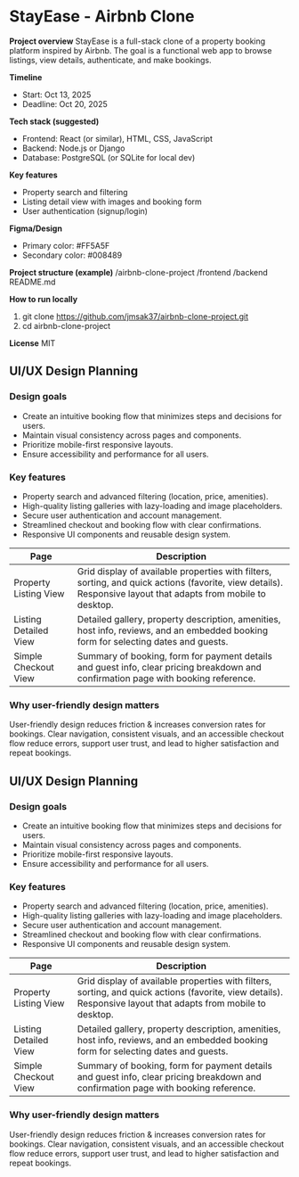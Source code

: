 # StayEase - Airbnb Clone 
 
**Project overview** 
StayEase is a full-stack clone of a property booking platform inspired by Airbnb. The goal is a functional web app to browse listings, view details, authenticate, and make bookings. 
 
**Timeline** 
- Start: Oct 13, 2025 
- Deadline: Oct 20, 2025 
 
**Tech stack (suggested)** 
- Frontend: React (or similar), HTML, CSS, JavaScript 
- Backend: Node.js or Django 
- Database: PostgreSQL (or SQLite for local dev) 
 
**Key features** 
- Property search and filtering 
- Listing detail view with images and booking form 
- User authentication (signup/login) 
 
**Figma/Design** 
- Primary color: #FF5A5F 
- Secondary color: #008489 
 
**Project structure (example)** 
/airbnb-clone-project 
  /frontend 
  /backend 
  README.md 
 
**How to run locally** 
1. git clone https://github.com/jmsak37/airbnb-clone-project.git 
2. cd airbnb-clone-project 
 
**License** 
MIT 
## UI/UX Design Planning 
 
### Design goals 
- Create an intuitive booking flow that minimizes steps and decisions for users. 
- Maintain visual consistency across pages and components. 
- Prioritize mobile-first responsive layouts. 
- Ensure accessibility and performance for all users. 
 
### Key features 
- Property search and advanced filtering (location, price, amenities). 
- High-quality listing galleries with lazy-loading and image placeholders. 
- Secure user authentication and account management. 
- Streamlined checkout and booking flow with clear confirmations. 
- Responsive UI components and reusable design system. 
 
| Page | Description | 
| --- | --- | 
| Property Listing View | Grid display of available properties with filters, sorting, and quick actions (favorite, view details). Responsive layout that adapts from mobile to desktop. | 
| Listing Detailed View | Detailed gallery, property description, amenities, host info, reviews, and an embedded booking form for selecting dates and guests. | 
| Simple Checkout View | Summary of booking, form for payment details and guest info, clear pricing breakdown and confirmation page with booking reference. | 
 
### Why user-friendly design matters 
User-friendly design reduces friction & increases conversion rates for bookings. Clear navigation, consistent visuals, and an accessible checkout flow reduce errors, support user trust, and lead to higher satisfaction and repeat bookings. 
 
## UI/UX Design Planning 
 
### Design goals 
- Create an intuitive booking flow that minimizes steps and decisions for users. 
- Maintain visual consistency across pages and components. 
- Prioritize mobile-first responsive layouts. 
- Ensure accessibility and performance for all users. 
 
### Key features 
- Property search and advanced filtering (location, price, amenities). 
- High-quality listing galleries with lazy-loading and image placeholders. 
- Secure user authentication and account management. 
- Streamlined checkout and booking flow with clear confirmations. 
- Responsive UI components and reusable design system. 
 
| Page | Description | 
| --- | --- | 
| Property Listing View | Grid display of available properties with filters, sorting, and quick actions (favorite, view details). Responsive layout that adapts from mobile to desktop. | 
| Listing Detailed View | Detailed gallery, property description, amenities, host info, reviews, and an embedded booking form for selecting dates and guests. | 
| Simple Checkout View | Summary of booking, form for payment details and guest info, clear pricing breakdown and confirmation page with booking reference. | 
 
### Why user-friendly design matters 
User-friendly design reduces friction & increases conversion rates for bookings. Clear navigation, consistent visuals, and an accessible checkout flow reduce errors, support user trust, and lead to higher satisfaction and repeat bookings. 
 
